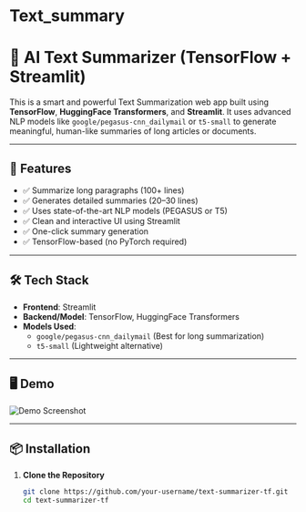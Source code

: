 # Text_summary

# 🧠 AI Text Summarizer (TensorFlow + Streamlit)

This is a smart and powerful Text Summarization web app built using **TensorFlow**, **HuggingFace Transformers**, and **Streamlit**. It uses advanced NLP models like `google/pegasus-cnn_dailymail` or `t5-small` to generate meaningful, human-like summaries of long articles or documents.

---

## 🚀 Features

- ✅ Summarize long paragraphs (100+ lines)
- ✅ Generates detailed summaries (20–30 lines)
- ✅ Uses state-of-the-art NLP models (PEGASUS or T5)
- ✅ Clean and interactive UI using Streamlit
- ✅ One-click summary generation
- ✅ TensorFlow-based (no PyTorch required)

---

## 🛠️ Tech Stack

- **Frontend**: Streamlit
- **Backend/Model**: TensorFlow, HuggingFace Transformers
- **Models Used**:
  - `google/pegasus-cnn_dailymail` (Best for long summarization)
  - `t5-small` (Lightweight alternative)

---

## 🖥️ Demo

![Demo Screenshot](demo_image.png) <!-- Optional: Add your screenshot -->

---

## 📦 Installation

1. **Clone the Repository**
   ```bash
   git clone https://github.com/your-username/text-summarizer-tf.git
   cd text-summarizer-tf
